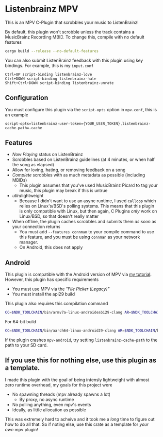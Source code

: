 # Listenbrainz MPV
This is an MPV C-Plugin that scrobbles your music to ListenBrainz!


By default, this plugin won't scrobble unless the track contains a MusicBrainz Recording MBID. To change this, compile with no default features
```sh
cargo build --release --no-default-features
```

You can also submit ListenBrainz feedback with this plugin using key bindings. For example, this is my `input.conf`
```
Ctrl+UP script-binding listenbrainz-love
Ctrl+DOWN script-binding listenbrainz-hate
Shift+Ctrl+DOWN script-binding listenbrainz-unrate
```

## Configuration

You must configure this plugin via the `script-opts` option in `mpv.conf`, this is an example
```
script-opts=listenbrainz-user-token={YOUR_USER_TOKEN},listenbrainz-cache-path=.cache
```

## Features

- *Now Playing* status on ListenBrainz
- Scrobbles based on ListenBrainz guidelines (at 4 minutes, or when half the song as elapsed)
- Allow for loving, hating, or removing feedback on a song
- *Complete* scrobbles with as much metadata as possible (including MBIDs)
  - This plugin assumes that you've used MusicBrainz Picard to tag your music, this plugin may break if this is untrue
- *utlra*lightweight
  - Because I didn't want to use an async runtime, I used `calloop` which relies on Linux's/BSD's polling systems. This means that this plugin is only compatible with Linux, but then again, C Plugins *only* work on Linux/BSD, so that doesn't really matter
- When offline, the plugin caches scrobbles and submits them *as soon* as your connection returns
  - You must add `--features connman` to your compile command to use this feature, and you must be using `connman` as your network manager.
  - On Android, this does not apply

## Android

This plugin is compatible with the Android version of MPV via [my tutorial](https://www.reddit.com/r/mpv/comments/107oasp/c_plugins_in_mpv_on_android).
However, this plugin has specific requirements

- You must use MPV via the *"File Picker (Legacy)"*
- You must install the api29 build

This plugin also requires this compilation command

```sh
CC=$NDK_TOOLCHAIN/bin/armv7a-linux-androideabi29-clang AR=$NDK_TOOLCHAIN/bin/llvm-ar cargo +nightly build --release -Zbuild-std --target="armv7-linux-androideabi"
```

For 64-bit build

```sh
CC=$NDK_TOOLCHAIN/bin/aarch64-linux-android29-clang AR=$NDK_TOOLCHAIN/bin/llvm-ar cargo +nightly build --release -Zbuild-std --target="aarch64-linux-android"
```

If the plugin crashes `mpv-android`, try setting `listenbrainz-cache-path` to the path to your SD card.

## If you use this for nothing else, use this plugin as a template.

I made this plugin with the goal of being intensly lightweight with almost zero runtime overhead¸ my goals for this project were

- No spawning threads (mpv already spawns a lot)
  - By proxy, no async runtime
- No polling anything, even mpv's events
- Ideally, as little allocation as possible

This was extremely hard to acheive and it took me a *long* time to figure out how to do all that. So if noting else, use this crate as a template for *your own* mpv plugin!

